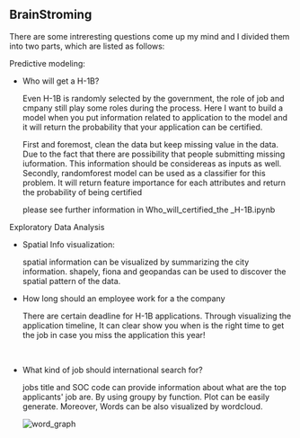 ## BrainStroming

There are some intreresting questions come up my mind and I divided them into two parts, which are listed as follows:

Predictive modeling:

- Who will get a H-1B? 

  Even H-1B is randomly selected by the government, the role of job and cmpany still play some roles during the process. Here I want to build a model when you put information related to application to the model and it will return the probability that your application can be certified.

  First and foremost, clean the data but keep missing value in the data. Due to the fact that there are possibility that people submitting missing iuformation. This information should be considereas as inputs as well. Secondly, randomforest model can be used as a classifier for this problem. It will return feature importance for each attributes and return the probability of being certified

  please see further information in Who_will_certified_the _H-1B.ipynb

Exploratory Data Analysis

- Spatial Info visualization:

  spatial information can be visualized  by summarizing the city information. shapely, fiona and geopandas can be used to discover the spatial pattern of the data.

- How long should an employee  work for a  the company

  There are certain deadline for H-1B applications. Through visualizing the application timeline, It can clear show you when is the right time to get the job in case you miss the application this year!

  ​

- What kind of job should international search for? 

  jobs title and SOC code can provide information about what are the top applicants' job are. By using groupy by function. Plot can be easily generate. Moreover, Words can be also visualized by wordcloud.

  ![word_graph](/Users/Henrilin28/Dropbox/CUSP_2016/H-1B_visa_Enigma/word_graph.png)